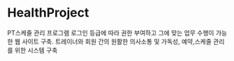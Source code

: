 # HealthProject
PT스케줄 관리 프로그램
로그인 등급에 따라 권한 부여하고 그에 맞는 업무 수행이 가능한 웹 사이트 구축.
트레이너와 회원 간의 원활한 의사소통 및 가독성,
예약,스케줄 관리를 위한 시스템 구축

